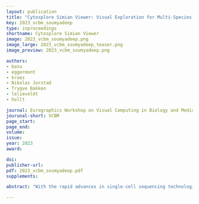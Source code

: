 ```yaml
---
layout: publication
title: "Cytosplore Simian Viewer: Visual Exploration for Multi-Species Single-Cell RNA Sequencing Data"
key: 2023_vcbm_soumyadeep
type: inproceedings
shortname: Cytosplore Simian Viewer
image: 2023_vcbm_soumyadeep.png
image_large: 2023_vcbm_soumyadeep_teaser.png
image_preview: 2023_vcbm_soumyadeep.png

authors:
- basu
- eggermont
- kroes
- Nikolas Jorstad
- Trygve Bakken
- lelieveldt
- hollt

journal: Eurographics Workshop on Visual Computing in Biology and Medicine
jourunal-short: VCBM
page_start:
page_end:
volume:
issue:
year: 2023
award:

doi:
publisher-url: 
pdf: 2023_vcbm_soumyadeep.pdf
supplements:

abstract: "With the rapid advances in single-cell sequencing technologies, novel types of studies into the cell-type makeup of the brain have become possible. Biologists often analyze large and complex single-cell transcriptomic datasets to enhance  knowledge of the intricate features of cellular and molecular tissue organization.  A particular area of interest is the study of whether cell types and their gene regulation are conserved across species during evolution. However, in-depth comparisons across species of such high-dimensional, multi-modal  single-cell data pose considerable visualization challenges. This paper introduces Cytosplore Simian Viewer, a visualization system that combines various views and linked interaction methods for comparative analysis of single-cell transcriptomic datasets across multiple species. Cytosplore Simian Viewer enables biologists to help gain insights into the cell type and gene expression differences and similarities among different species, particularly focusing on comparing human data to other species. The system validation in discovery research on real-world datasets demonstrates its utility in visualizing valuable results related to the evolutionary development of the middle temporal gyrus."

---
```

